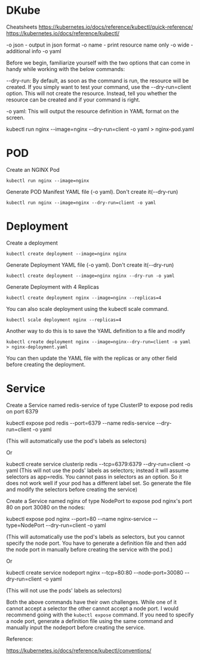 # DKube

Cheatsheets
https://kubernetes.io/docs/reference/kubectl/quick-reference/
https://kubernetes.io/docs/reference/kubectl/

-o json - output in json format
-o name - print resource name only
-o wide - additional info
-o yaml 


Before we begin, familiarize yourself with the two options that can come in handy while working with the below commands:

--dry-run: By default, as soon as the command is run, the resource will be created. If you simply want to test your command, use the --dry-run=client option. This will not create the resource. Instead, tell you whether the resource can be created and if your command is right.

-o yaml: This will output the resource definition in YAML format on the screen.

kubectl run nginx --image=nginx --dry-run=client -o yaml > nginx-pod.yaml

# POD
Create an NGINX Pod
```
kubectl run nginx --image=nginx
```
Generate POD Manifest YAML file (-o yaml). Don't create it(--dry-run)
```
kubectl run nginx --image=nginx --dry-run=client -o yaml
```


# Deployment
Create a deployment
```
kubectl create deployment --image=nginx nginx
```

Generate Deployment YAML file (-o yaml). Don't create it(--dry-run)
```
kubectl create deployment --image=nginx nginx --dry-run -o yaml
```


Generate Deployment with 4 Replicas
```
kubectl create deployment nginx --image=nginx --replicas=4
```


You can also scale deployment using the kubectl scale command.
```
kubectl scale deployment nginx --replicas=4
```


Another way to do this is to save the YAML definition to a file and modify

```
kubectl create deployment nginx --image=nginx--dry-run=client -o yaml > nginx-deployment.yaml
```

You can then update the YAML file with the replicas or any other field before creating the deployment.



# Service
Create a Service named redis-service of type ClusterIP to expose pod redis on port 6379

kubectl expose pod redis --port=6379 --name redis-service --dry-run=client -o yaml

(This will automatically use the pod's labels as selectors)

Or

kubectl create service clusterip redis --tcp=6379:6379 --dry-run=client -o yaml (This will not use the pods' labels as selectors; instead it will assume selectors as app=redis. You cannot pass in selectors as an option. So it does not work well if your pod has a different label set. So generate the file and modify the selectors before creating the service)



Create a Service named nginx of type NodePort to expose pod nginx's port 80 on port 30080 on the nodes:

kubectl expose pod nginx --port=80 --name nginx-service --type=NodePort --dry-run=client -o yaml

(This will automatically use the pod's labels as selectors, but you cannot specify the node port. You have to generate a definition file and then add the node port in manually before creating the service with the pod.)

Or

kubectl create service nodeport nginx --tcp=80:80 --node-port=30080 --dry-run=client -o yaml

(This will not use the pods' labels as selectors)

Both the above commands have their own challenges. While one of it cannot accept a selector the other cannot accept a node port. I would recommend going with the `kubectl expose` command. If you need to specify a node port, generate a definition file using the same command and manually input the nodeport before creating the service.



Reference:

https://kubernetes.io/docs/reference/kubectl/conventions/